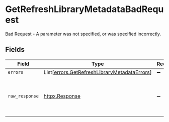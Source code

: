 # GetRefreshLibraryMetadataBadRequest

Bad Request - A parameter was not specified, or was specified incorrectly.


## Fields

| Field                                                                                                  | Type                                                                                                   | Required                                                                                               | Description                                                                                            |
| ------------------------------------------------------------------------------------------------------ | ------------------------------------------------------------------------------------------------------ | ------------------------------------------------------------------------------------------------------ | ------------------------------------------------------------------------------------------------------ |
| `errors`                                                                                               | List[[errors.GetRefreshLibraryMetadataErrors](../../models/errors/getrefreshlibrarymetadataerrors.md)] | :heavy_minus_sign:                                                                                     | N/A                                                                                                    |
| `raw_response`                                                                                         | [httpx.Response](https://www.python-httpx.org/api/#response)                                           | :heavy_minus_sign:                                                                                     | Raw HTTP response; suitable for custom response parsing                                                |